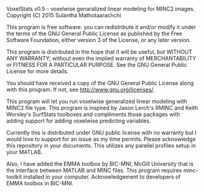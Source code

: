 VoxelStats v0.5 - voxelwise genaralized linear modeling for MINC2 images. 
Copyright (C) 2015  Sulantha Mathotaarachchi

This program is free software: you can redistribute it and/or modify
it under the terms of the GNU General Public License as published by
the Free Software Foundation, either version 3 of the License, or
any later version.

This program is distributed in the hope that it will be useful,
but WITHOUT ANY WARRANTY; without even the implied warranty of
MERCHANTABILITY or FITNESS FOR A PARTICULAR PURPOSE.  See the
GNU General Public License for more details.

You should have received a copy of the GNU General Public License
along with this program.  If not, see <http://www.gnu.org/licenses/>.


This program will let you run voxelwise generalized linear modeling with MINC2 file type. This program is inspired by Jason Lerch's RMINC and Keith Worsley's SurfStats toolboxes and compliments those packages with adding support for adding voxelwise predicting variables. 

Currently this is distributed under GNU public license with no warranty but I would love to support for an issue as my time permits. Please acknowledge this repository in your documents. 
This utilizes any parellel profiles setup in your MATLAB. 

Also, I have added the EMMA toolbox by BIC-MNI, McGill University that is the interface between MATLAB and MINC files. This program requires minc-toolkit installed in your computer. Acknowledgement to developers of EMMA toolbox in BIC-MNI. 
